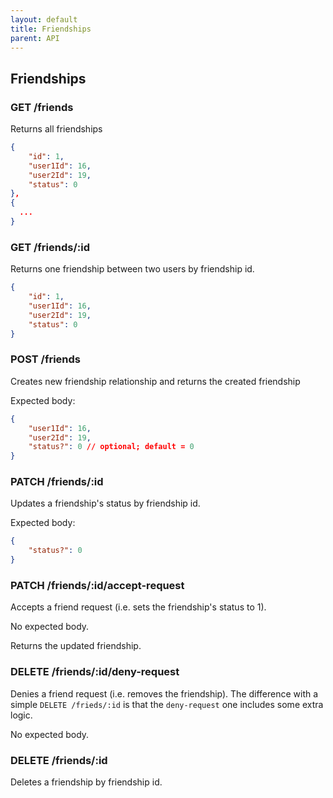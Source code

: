 ```yaml
---
layout: default
title: Friendships
parent: API 
---
```


## Friendships

### GET /friends

Returns all friendships

```json
{
	"id": 1,
	"user1Id": 16,
	"user2Id": 19,
	"status": 0
},
{
  ...
}
```

### GET /friends/:id

Returns one friendship between two users by friendship id.

```json
{
	"id": 1,
	"user1Id": 16,
	"user2Id": 19,
	"status": 0
}
```

### POST /friends

Creates new friendship relationship and returns the created friendship

Expected body:
```json
{
	"user1Id": 16,
	"user2Id": 19,
	"status?": 0 // optional; default = 0
}
```

### PATCH /friends/:id

Updates a friendship's status by friendship id.


Expected body:
```json
{
	"status?": 0
}
```

### PATCH /friends/:id/accept-request

Accepts a friend request (i.e. sets the friendship's status to 1).

No expected body.

Returns the updated friendship.

### DELETE /friends/:id/deny-request

Denies a friend request (i.e. removes the friendship). The difference with a simple `DELETE /frieds/:id`
is that the `deny-request` one includes some extra logic.

No expected body.

### DELETE /friends/:id

Deletes a friendship by friendship id.
